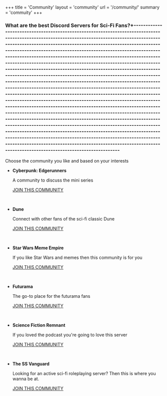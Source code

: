 +++
title = 'Community'
layout = 'community'
url = '/community/'
summary = 'commuity'
+++

<!-- ## join thefirst discord link
[Join the Server](https://discord.gg/DQrrG9uv)

[[profileMode.buttons]]
name = "Join the network"
url = "https://discord.gg/DQrrG9uv" -->

### What are the best Discord Servers for Sci-Fi Fans?+-----------------------------------------------------------------------------------------------------------------------------------------------------------------------------------------------------------------------------------------------------------------------------------------------------------------------------------------------------------------------------------------------------------------------------------------------------------------------------------------------------------------------------------------------------------------------------------------------------------------------------------------------------------------------------------------------------------------------------------------------------------------------------------------------------------------------------------------------------------------------------------------------------------------------------------------------------------------------------------------------------------------------------------------------------------------------------------------------------------------------------------------------------------------------------------------------------------------------------------------------------------------------------------------------------------------------------------------------
Choose the community you like and based on your interests

- **Cyberpunk: Edgerunners**  

    A community to discuss the mini series

    [JOIN THIS COMMUNITY](https://discord.gg/jwbJTtps)
<p>&nbsp;</p>

- **Dune**  

    Connect with other fans of the sci-fi classic Dune  

    [JOIN THIS COMMUNITY](https://discord.gg/rsTKywNZ)
<p>&nbsp;</p>  

- **Star Wars Meme Empire**  

    If you like Star Wars and memes then this community is for you  

    [JOIN THIS COMMUNITY](https://discord.gg/BRJBZR4T)
<p>&nbsp;</p> 

- **Futurama**  

    The go-to place for the futurama fans  

    [JOIN THIS COMMUNITY](https://discord.gg/d7N8Bsjy)
<p>&nbsp;</p>

- **Science Fiction Remnant**  

    If you loved the podcast you're going to love this server  

    [JOIN THIS COMMUNITY](https://discord.gg/NJxbcmNF)
 <p>&nbsp;</p> 

- **The SS Vanguard**  

    Looking for an active sci-fi roleplaying server? Then this is where you wanna be at.

    [JOIN THIS COMMUNITY](https://discord.gg/DCcXXgXj)
 <p>&nbsp;</p> 

